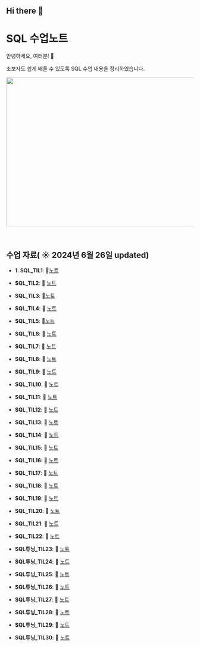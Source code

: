 ## Hi there 👋

<!--
**chonny1210/chonny1210** is a ✨ _special_ ✨ repository because its `README.md` (this file) appears on your GitHub profile.

Here are some ideas to get you started:

- 🔭 I’m currently working on ...
- 🌱 I’m currently learning ...
- 👯 I’m looking to collaborate on ...
- 🤔 I’m looking for help with ...
- 💬 Ask me about ...
- 📫 How to reach me: ...
- 😄 Pronouns: ...
- ⚡ Fun fact: ...
-->
# SQL 수업노트

안녕하세요, 여러분!  🌟

초보자도 쉽게 배울 수 있도록 SQL 수업 내용을 정리하였습니다.

<img src="https://github.com/chonny1210/chonny1210/blob/main/001%20(1).png" width="600" height="400">

&nbsp;

## 수업 자료( ☀️ 2024년 6월 26일 updated)


- **1. SQL_TIL1**:  📄[노트](https://chonny1210.tistory.com/6)
  &nbsp;
  
- **SQL_TIL2**: 📄 [노트](https://chonny1210.tistory.com/7?category=1166190)
  
- **SQL_TIL3**: 📄[노트](https://chonny1210.tistory.com/8?category=1166190)

- **SQL_TIL4**: 📄 [노트](https://chonny1210.tistory.com/9?category=1166190)
  
- **SQL_TIL5**: 📄[노트](https://chonny1210.tistory.com/10?category=1166190)
  
- **SQL_TIL6**: 📄 [노트](https://chonny1210.tistory.com/11?category=1166190)
  
- **SQL_TIL7**: 📄 [노트](https://chonny1210.tistory.com/12)
  
- **SQL_TIL8**: 📄 [노트](https://chonny1210.tistory.com/13?category=1166190)
  
- **SQL_TIL9**: 📄 [노트](https://chonny1210.tistory.com/15?category=1166190)
  
- **SQL_TIL10**: 📄 [노트](https://chonny1210.tistory.com/16)
  
- **SQL_TIL11**: 📄 [노트](https://chonny1210.tistory.com/17)
  
- **SQL_TIL12**: 📄 [노트](https://chonny1210.tistory.com/18?category=1166190)
  
- **SQL_TIL13**: 📄 [노트](https://chonny1210.tistory.com/19?category=1166190)
  
- **SQL_TIL14**: 📄 [노트](https://chonny1210.tistory.com/20?category=1166190)
  
- **SQL_TIL15**: 📄 [노트](https://chonny1210.tistory.com/21?category=1166190)
  
- **SQL_TIL16**: 📄 [노트](https://chonny1210.tistory.com/22?category=1166190)
  
- **SQL_TIL17**: 📄 [노트](https://chonny1210.tistory.com/23?category=1166190)
  
- **SQL_TIL18**: 📄 [노트](https://chonny1210.tistory.com/24?category=1166190)
  
- **SQL_TIL19**: 📄 [노트](https://chonny1210.tistory.com/25?category=1166190)
  
- **SQL_TIL20**: 📄 [노트](https://chonny1210.tistory.com/26?category=1166190)
  
- **SQL_TIL21**: 📄 [노트](https://chonny1210.tistory.com/27?category=1166190)
  
- **SQL_TIL22**: 📄 [노트](https://chonny1210.tistory.com/28?category=1166190)
  
- **SQL튜닝_TIL23**: 📄 [노트](https://chonny1210.tistory.com/29?category=1166190)

- **SQL튜닝_TIL24**: 📄 [노트](https://chonny1210.tistory.com/30?category=1166190)

- **SQL튜닝_TIL25**: 📄 [노트](https://chonny1210.tistory.com/31?category=1166190)

-  **SQL튜닝_TIL26**: 📄 [노트](https://chonny1210.tistory.com/32?category=1166190)

- **SQL튜닝_TIL27**: 📄 [노트](https://chonny1210.tistory.com/33?category=1166190)

- **SQL튜닝_TIL28**: 📄 [노트](https://chonny1210.tistory.com/34?category=1166190)

-  **SQL튜닝_TIL29**: 📄 [노트](https://chonny1210.tistory.com/35?category=1166190)

- **SQL튜닝_TIL30**: 📄 [노트](https://chonny1210.tistory.com/36?category=1166190)

